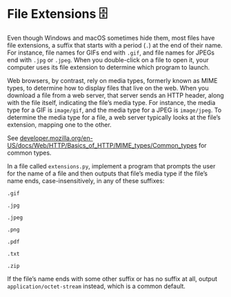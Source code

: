 # File Extensions 🗄️

Even though Windows and macOS sometimes hide them, most files have file extensions, a suffix that starts with a period (`.`) at the end of their name. For instance, file names for GIFs end with `.gif`, and file names for JPEGs end with `.jpg` or `.jpeg`. When you double-click on a file to open it, your computer uses its file extension to determine which program to launch.

Web browsers, by contrast, rely on media types, formerly known as MIME types, to determine how to display files that live on the web. When you download a file from a web server, that server sends an HTTP header, along with the file itself, indicating the file’s media type. For instance, the media type for a GIF is `image/gif`, and the media type for a JPEG is `image/jpeg`. To determine the media type for a file, a web server typically looks at the file’s extension, mapping one to the other.

See [developer.mozilla.org/en-US/docs/Web/HTTP/Basics_of_HTTP/MIME_types/Common_types](https://developer.mozilla.org/en-US/docs/Web/HTTP/Guides/MIME_types/Common_types) for common types.

In a file called `extensions.py`, implement a program that prompts the user for the name of a file and then outputs that file’s media type if the file’s name ends, case-insensitively, in any of these suffixes:

`.gif`

`.jpg`

`.jpeg`

`.png`

`.pdf`

`.txt`

`.zip`

If the file’s name ends with some other suffix or has no suffix at all, output `application/octet-stream` instead, which is a common default.
